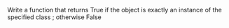 Write a function that returns True if the object is exactly an instance of the specified class ; otherwise False

